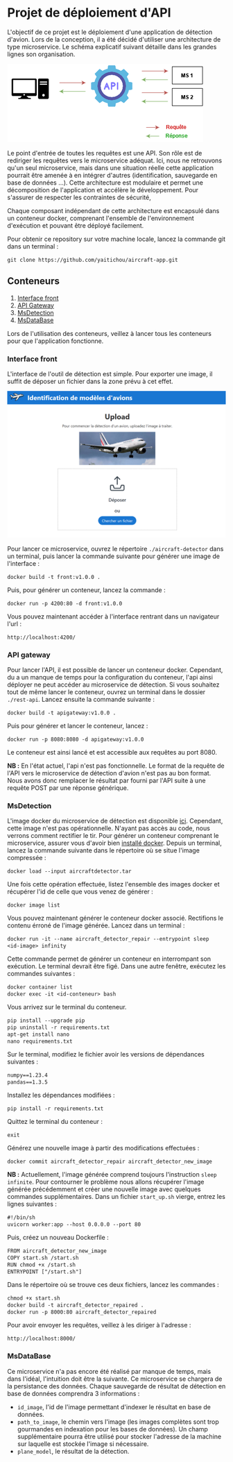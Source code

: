 # Projet de déploiement d'API


L'objectif de ce projet est le déploiement d'une application de détection d'avion. Lors de la conception, il a été décidé d'utiliser une architecture de type microservice. Le schéma explicatif suivant détaille dans les grandes lignes son organisation.

![Microservices](/graphics/architecture_microservice.png)

Le point d'entrée de toutes les requêtes est une API. Son rôle est de rediriger les requêtes vers le microservice adéquat. Ici, nous ne retrouvons qu'un seul microservice, mais dans une situation réelle cette application pourrait être amenée à en intégrer d'autres (identification, sauvegarde en base de données ...). Cette architecture est modulaire et permet une décomposition de l'application et accélère le développement. Pour s'assurer de respecter les contraintes de sécurité, 

Chaque composant indépendant de cette architecture est encapsulé dans un conteneur docker, comprenant l'ensemble de l'environnement d'exécution et pouvant être déployé facilement.

Pour obtenir ce repository sur votre machine locale, lancez la commande git dans un terminal :

```
git clone https://github.com/yaitichou/aircraft-app.git
```

## Conteneurs

1. [Interface front](#interface-front)
2. [API Gateway](#api-gateway)
3. [MsDetection](#msdetection)
4. [MsDataBase](#msdatabase)

Lors de l'utilisation des conteneurs, veillez à lancer tous les conteneurs pour que l'application fonctionne.

### Interface front

L'interface de l'outil de détection est simple. Pour exporter une image, il suffit de déposer un fichier dans la zone prévu à cet effet.

![Microservices](/graphics/front.png)

Pour lancer ce microservice, ouvrez le répertoire `./aircraft-detector` dans un terminal, puis lancer la commande suivante pour générer une image de l'interface :

```
docker build -t front:v1.0.0 .
```

Puis, pour générer un conteneur, lancez la commande :

```
docker run -p 4200:80 -d front:v1.0.0
```

Vous pouvez maintenant accéder à l'interface rentrant dans un navigateur l'url :
```
http://localhost:4200/
```


### API gateway

Pour lancer l'API, il est possible de lancer un conteneur docker. Cependant, du a un manque de temps pour la configuration du conteneur, l'api ainsi déployer ne peut accéder au microservice de détection. Si vous souhaitez tout de même lancer le conteneur, ouvrez un terminal dans le dossier `./rest-api`. Lancez ensuite la commande suivante :

```
docker build -t apigateway:v1.0.0 .
```
Puis pour générer et lancer le conteneur, lancez :
```
docker run -p 8080:8080 -d apigateway:v1.0.0
```
Le conteneur est ainsi lancé et est accessible aux requêtes au port 8080.

**NB :** En l'état actuel, l'api n'est pas fonctionnelle. Le format de la requête de l'API vers le microservice de détection d'avion n'est pas au bon format. Nous avons donc remplacer le résultat par fourni par l'API suite à une requête POST par une réponse générique.



### MsDetection

L'image docker du microservice de détection est disponible [ici](https://data-technical-interview.s3.fr-par.scw.cloud/aircraftdetector.tar). Cependant, cette image n'est pas opérationnelle. N'ayant pas accès au code, nous verrons comment rectifier le tir. Pour générer un conteneur comprenant le microservice, assurer vous d'avoir bien [installé docker](https://docs.docker.com/get-docker/). Depuis un terminal, lancez la commande suivante dans le répertoire où se situe l'image compressée :

```
docker load --input aircraftdetector.tar
```

Une fois cette opération effectuée, listez l'ensemble des images docker et récupérer l'id de celle que vous venez de générer :

```
docker image list
```

Vous pouvez maintenant générer le conteneur docker associé. Rectifions le contenu érroné de l'image générée. Lancez dans un terminal :
```
docker run -it --name aircraft_detector_repair --entrypoint sleep  <id-image> infinity
```
Cette commande permet de générer un conteneur en interrompant son exécution. Le terminal devrait être figé. Dans une autre fenêtre, exécutez les commandes suivantes :
```
docker container list
docker exec -it <id-conteneur> bash
```
Vous arrivez sur le terminal du conteneur.
```
pip install --upgrade pip
pip uninstall -r requirements.txt
apt-get install nano
nano requirements.txt
```
Sur le terminal, modifiez le fichier avoir les versions de dépendances suivantes :
```
numpy==1.23.4
pandas==1.3.5
```
Installez les dépendances modifiées :
```
pip install -r requirements.txt
```
Quittez le terminal du conteneur :
```
exit
```

Générez une nouvelle image à partir des modifications effectuées : 
```
docker commit aircraft_detector_repair aircraft_detector_new_image
```
**NB :** Actuellement, l'image générée comprend toujours l'instruction `sleep infinite`. Pour contourner le problème nous allons récupérer l'image générée précédemment et créer une nouvelle image avec quelques commandes supplémentaires. Dans un fichier `start_up.sh` vierge, entrez les lignes suivantes :
```
#!/bin/sh
uvicorn worker:app --host 0.0.0.0 --port 80
```
Puis, créez un nouveau Dockerfile :
```
FROM aircraft_detector_new_image
COPY start.sh /start.sh
RUN chmod +x /start.sh
ENTRYPOINT ["/start.sh"]
```


Dans le répertoire où se trouve ces deux fichiers, lancez les commandes :
```
chmod +x start.sh
docker build -t aircraft_detector_repaired .
docker run -p 8000:80 aircraft_detector_repaired
```

Pour avoir envoyer les requêtes, veillez à les diriger à l'adresse :
```
http://localhost:8000/
```

### MsDataBase

Ce microservice n'a pas encore été réalisé par manque de temps, mais dans l'idéal, l'intuition doit être la suivante. Ce microservice se chargera de la persistance des données. Chaque sauvegarde de résultat de détection en base de données comprendra 3 informations :
- `id_image`, l'id de l'image permettant d'indexer le résultat en base de données.
- `path_to_image`, le chemin vers l'image (les images complètes sont trop gourmandes en indexation pour les bases de données). Un champ supplémentaire pourra être utilisé pour stocker l'adresse de la machine sur laquelle est stockée l'image si nécessaire. 
- `plane_model`, le résultat de la détection.
